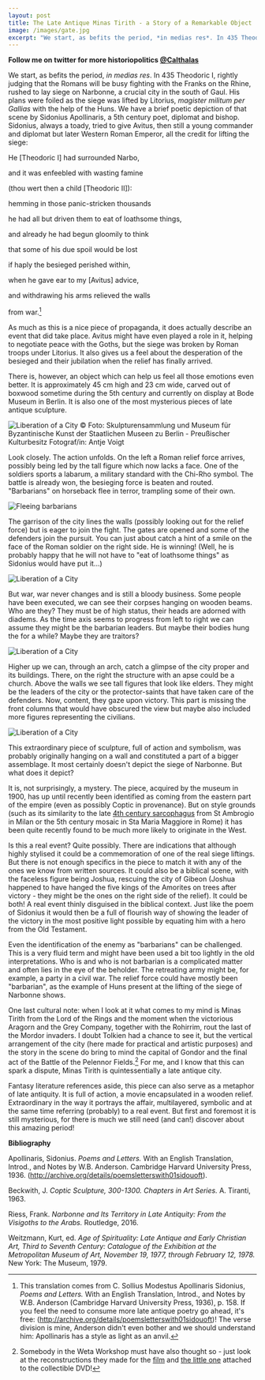 ```yaml
---
layout: post
title: The Late Antique Minas Tirith - a Story of a Remarkable Object
image: /images/gate.jpg
excerpt: "We start, as befits the period, *in medias res*. In 435 Theodoric I, rightly judging that the Romans will be busy fighting with the Franks on the Rhine, rushed to lay siege on Narbonne, a crucial city in the south of Gaul. His plans were foiled as the siege was lifted by Litorius, *magister militum per Gallias* with the help of the Huns. We have a brief poetic depiction of that scene by Sidonius Apollinaris, a 5th century poet, diplomat and bishop."
---
```

**Follow me on twitter for more historiopolitics [@Calthalas](https://twitter.com/Calthalas)**

We start, as befits the period, *in medias res*. In 435 Theodoric I, rightly judging that the Romans will be busy fighting with the Franks on the Rhine, rushed to lay siege on Narbonne, a crucial city in the south of Gaul. His plans were foiled as the siege was lifted by Litorius, *magister militum per Gallias* with the help of the Huns. We have a brief poetic depiction of that scene by Sidonius Apollinaris, a 5th century poet, diplomat and bishop. Sidonius, always a toady, tried to give Avitus, then still a young commander and diplomat but later Western Roman Emperor, all the credit for lifting the siege:


He [Theodoric I] had surrounded Narbo,

and it was enfeebled with wasting famine

(thou wert then a child [Theodoric II]):

hemming in those panic-stricken thousands

he had all but driven them to eat of loathsome things,

and already he had begun gloomily to think

that some of his due spoil would be lost

if haply the besieged perished within,

when he gave ear to my [Avitus] advice,

and withdrawing his arms relieved the walls

from war.[^1]


As much as this is a nice piece of propaganda, it does actually describe an event that did take place. Avitus might have even played a role in it, helping to negotiate peace with the Goths, but the siege was broken by Roman troops under Litorius. It also gives us a feel about the desperation of the besieged and their jubilation when the relief has finally arrived.

There is, however, an object which can help us feel all those emotions even better. It is approximately 45 cm high and 23 cm wide, carved out of boxwood sometime during the 5th century and currently on display at Bode Museum in Berlin. It is also one of the most mysterious pieces of late antique sculpture.

![Liberation of a City © Foto: Skulpturensammlung und Museum für Byzantinische Kunst der Staatlichen Museen zu Berlin - Preußischer Kulturbesitz Fotograf/in: Antje Voigt](/images/Befreiung.jpg)

Look closely. The action unfolds. On the left a Roman relief force arrives, possibly being led by the tall figure which now lacks a face. One of the soldiers sports a labarum, a military standard with the Chi-Rho symbol. The battle is already won, the besieging force is beaten and routed. "Barbarians" on horseback flee in terror, trampling some of their own.

![Fleeing barbarians](/images/trampled.jpg)

The garrison of the city lines the walls (possibly looking out for the relief force) but is eager to join the fight. The gates are opened and some of the defenders join the pursuit. You can just about catch a hint of a smile on the face of the Roman soldier on the right side. He is winning! (Well, he is probably happy that he will not have to "eat of loathsome things" as Sidonius would have put it...)

![Liberation of a City](/images/gate.jpg)

But war, war never changes and is still a bloody business. Some people have been executed, we can see their corpses hanging on wooden beams. Who are they? They must be of high status, their heads are adorned with diadems. As the time axis seems to progress from left to right we can assume they might be the barbarian leaders. But maybe their bodies hung the for a while? Maybe they are traitors?

![Liberation of a City](/images/corpses.jpg)

Higher up we can, through an arch, catch a glimpse of the city proper and its buildings. There, on the right the structure with an apse could be a church. Above the walls we see tall figures that look like elders. They might be the leaders of the city or the protector-saints that have taken care of the defenders. Now, content, they gaze upon victory. This part is missing the front columns that would have obscured the view but maybe also included more figures representing the civilians.

![Liberation of a City](/images/saints.jpg)

This extraordinary piece of sculpture, full of action and symbolism, was probably originally hanging on a wall and constituted a part of a bigger assemblage. It most certainly doesn't depict the siege of Narbonne. But what does it depict?

It is, not surprisingly, a mystery. The piece, acquired by the museum in 1900, has up until recently been identified as coming from the eastern part of the empire (even as possibly Coptic in provenance). But on style grounds (such as its similarity to the late [4th century sarcophagus](https://upload.wikimedia.org/wikipedia/commons/3/32/9820_-_Milano_-_Sant%27Ambrogio_-_Sarcofago_di_Stilicone_-_Foto_Giovanni_Dall%27Orto_25-Apr-2007.jpg) from St Ambrogio in Milan or the 5th century mosaic in Sta Maria Maggiore in Rome) it has been quite recently found to be much more likely to originate in the West.

Is this a real event? Quite possibly. There are indications that although highly stylised it could be a commemoration of one of the real siege liftings. But there is not enough specifics in the piece to match it with any of the ones we know from written sources. It could also be a biblical scene, with the faceless figure being Joshua, rescuing the city of Gibeon (Joshua happened to have hanged the five kings of the Amorites on trees after victory - they might be the ones on the right side of the relief). It could be both! A real event thinly disguised in the biblical context. Just like the poem of Sidonius it would then be a full of flourish way of showing the leader of the victory in the most positive light possible by equating him with a hero from the Old Testament.

Even the identification of the enemy as "barbarians" can be challenged. This is a very fluid term and might have been used a bit too lightly in the old interpretations. Who is and who is not barbarian is a complicated matter and often lies in the eye of the beholder. The retreating army might be, for example, a party in a civil war. The relief force could have mostly been "barbarian", as the example of Huns present at the lifting of the siege of Narbonne shows.

One last cultural note: when I look at it what comes to my mind is Minas Tirith from the Lord of the Rings and the moment when the victorious Aragorn and the Grey Company, together with the Rohirrim, rout the last of the Mordor invaders. I doubt Tolkien had a chance to see it, but the vertical arrangement of the city (here made for practical and artistic purposes) and the story in the scene do bring to mind the capital of Gondor and the final act of the Battle of the Pelennor Fields.[^2] For me, and I know that this can spark a dispute, Minas Tirith is quintessentially a late antique city.

Fantasy literature references aside, this piece can also serve as a metaphor of late antiquity. It is full of action, a movie encapsulated in a wooden relief. Extraordinary in the way it portrays the affair, multilayered, symbolic and at the same time referring (probably) to a real event. But first and foremost it is still mysterious, for there is much we still need (and can!) discover about this amazing period!

**Bibliography**

Apollinaris, Sidonius. *Poems and Letters.* With an English Translation, Introd., and Notes by W.B. Anderson. Cambridge Harvard University Press, 1936. (http://archive.org/details/poemsletterswith01sidouoft).

Beckwith, J. *Coptic Sculpture, 300-1300. Chapters in Art Series.* A. Tiranti, 1963.

Riess, Frank. *Narbonne and Its Territory in Late Antiquity: From the Visigoths to the Arabs.* Routledge, 2016.

Weitzmann, Kurt, ed. *Age of Spirituality: Late Antique and Early Christian Art, Third to Seventh Century: Catalogue of the Exhibition at the Metropolitan Museum of Art, November 19, 1977, through February 12, 1978.* New York: The Museum, 1979.


[^1]: This translation comes from C. Sollius Modestus Apollinaris Sidonius, *Poems and Letters.* With an English Translation, Introd., and Notes by W.B. Anderson (Cambridge Harvard University Press, 1936), p. 158. If you feel the need to consume more late antique poetry go ahead, it's free:  (http://archive.org/details/poemsletterswith01sidouoft)! The verse division is mine, Anderson didn't even bother and we should understand him: Apollinaris has a style as light as an anvil.

[^2]: Somebody in the Weta Workshop must have also thought so - just look at the reconstructions they made for the [film](https://www.wetanz.com/shop/environments/minas-tirith) and [the little one](https://images-na.ssl-images-amazon.com/images/I/81fnSiqUmHL._SY450_.jpg) attached to the collectible DVD!
